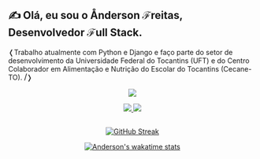 ## &#9997; Olá, eu sou o &#8491;nderson &#8497;reitas, Desenvolvedor &#8497;ull Stack.

&#x276C;Trabalho atualmente com Python e Django e faço parte do setor de desenvolvimento da Universidade Federal do Tocantins (UFT) e do Centro Colaborador em Alimentação e Nutrição do Escolar do Tocantins (Cecane-TO).
**⧸**&#x276D;
<p align="center">
  <a href="">
    <img src="https://skillicons.dev/icons?i=git,html,css,js,jquery,bootstrap,django,figma,kotlin,linux,mysql,postman,py,vscode" />
  </a>
</p>
<div align="center"> 
    <a href="mailto:freitas.dev@proton.me"  target="_blank">
      <img src="https://img.shields.io/badge/-Mail-%23333?style=for-the-badge&logo=gmail&logoColor=white">
    </a>
    <a href="https://www.linkedin.com/in/anderson-freitas-736419230/" target="_blank">
      <img src="https://img.shields.io/badge/-LinkedIn-%230077B5?style=for-the-badge&logo=linkedin&logoColor=white" target="_blank">
    </a>
</div>

##
<!-- 
<div align="center">
  <a href="https://freitas.codes">
  
  [![Anderson Freitas' GitHub Stats](https://github-readme-stats-ffpu2527p-freitasanderson.vercel.app/api?username=freitasanderson&show_icons=true&bg_color=000021&theme=transparent&title_color=C3DD00&text_color=C3DD00)](https://freitas.codes)
  </a>
</div> 
-->
<div align="center">
  <a href="https://freitas.codes">
  
      
  [![GitHub Streak](https://github-readme-streak-stats-two-drab.vercel.app?user=freitasanderson&theme=navy-gear&card_width=350&border_radius=5&locale=pt_BR&date_format=j%20M%5B%20Y%5D&border=D8ECF6)](https://freitas.codes)
  </a>
</div> 
<div align="center">
  <a href="https://freitas.codes">
 
  ![Anderson's wakatime stats](https://github-readme-stats-freitasanderson.vercel.app/api/wakatime?username=freitasanderson&layout=compact&bg_color=000021&title_color=C3DD00&text_color=fff)
 </a>
</div> 
 



